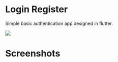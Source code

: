 # Login Register

Simple basic authentication app designed in flutter.

<img src="https://user-images.githubusercontent.com/47221267/92326375-43ef1700-f06f-11ea-8671-70c658237d0d.jpg">

# Screenshots




